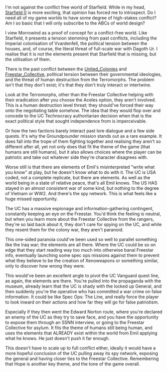 I'm not against the conflict free world of Starfield.
While in my head, [Starfield 0](History.md) is more exciting, that opinion has forced me to introspect. Do I need all of my game worlds to have some degree of high-stakes conflict? Am I so basic that I will only subscribe to the ABCs of world design?

I view Morrowind as a proof of concept for a conflict-free world. Like Starfield, it presents a tension stemming from past conflicts, including the Imperial colonisation of Vvardenfell, the political tension between the houses, and, of course, the literal threat of full-scale war with Dagoth Ur. I realise that it is not the elements present that Starfield that is missing, but the utilisation of them.

There is the past conflict between the [United_Colonies](United_Colonies.md) and [Freestar_Collective](Freestar_Collective.md), political tension between their governmental ideologies, and the threat of human destruction from the Terromorphs. The problem isn't that they don't exist; it's that they don't truly interact or intertwine. 

Look at the Terromorphs, other than the Freestar Collective helping with their eradication after you choose the Aceles option, they aren't involved. This is a human destruction level threat; they should've forced their way onto the negotiating table somehow. The idea that they would flop over and concede to the UC Technocracy authoritarian decision when that is the exact political style that sought independence from is imperceivable.

Or how the two factions barely interact past lore dialogue and a few side quests. It's why the Groundpounder mission stands out as a rare example. It does fall into the trope of them fighting together and realising they aren't so different after all, yet not only does that fit the theme of the game (that humans are still humans), but it also allows choices where the player can be patriotic and take out whatever side they're character disagrees with.

Worse still is that there are elements of Emil's misinterpreted "write what you know" at play, but he doesn't know what to do with it. 
The UC is USA coded, not a complete replicate, but there are elements. As well as the world being in a state of relative peace, that's all Emil knows. The US HAS stayed in an almost consistent war of some kind, but nothing to the degree of Vietnam or WW2. And there's the spy network. This is what feels like a huge missed opportunity. 

The UC has a massive espionage and information-gathering contingent, constantly keeping an eye on the Freestar. You'd think the feeling is neutral, but when you learn more about the Freestar Collective from the rangers, they're so laid back about it, they don't care for spying on the UC, and while they resent them for the colony war, they aren't paranoid. 

This one-sided paranoia could've been used so well to parallel something like the Iraq war; the elements are all there. Where the UC could be so on edge that they start reading way too much into otherwise banal Freestar info, eventually launching some spec ops missions against them to prevent what they believe to be the creation of Xenoweapons or something similar, only to discover how wrong they were. 

This would've been an excellent angle to pivot the UC Vanguard quest line, as again, the elements are there. You're pulled into the propaganda with the museum, already learn that the UC is shady with the locked up General, and then suddenly you're the operative who has committed a war crime on false information. 
It could be like Spec Ops: The Line, and really force the player to look inward on their actions and how far they will go for false patriotism. 

Especially if they then went the Edward Norton route, where you're declared an enemy of the UC as they try to save face, and you have the opportunity to expose them through an SSNN interview, or going to the Freestar Collective for asylum.
It fits the theme of humans still being human, and uses the elements that ALREADY exist within the world from Emil applying what he knows. He just doesn't push it far enough.

This doesn't have to scale up to full conflict either, ideally it would have a more hopeful conclusion of the UC pulling away its spy network, exposing the general and having closer ties to the Freestar Collective. Remembering that Hope is another key theme, and the tone of the game overall.